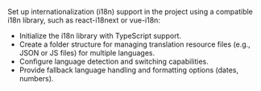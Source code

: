 Set up internationalization (i18n) support in the project using a compatible i18n library, such as react-i18next or vue-i18n:

- Initialize the i18n library with TypeScript support. 
- Create a folder structure for managing translation resource files (e.g., JSON or JS files) for multiple languages. 
- Configure language detection and switching capabilities.  
- Provide fallback language handling and formatting options (dates, numbers).
